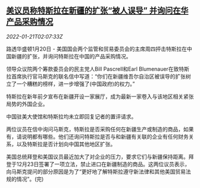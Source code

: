 <!--1642732263000-->
[美议员称特斯拉在新疆的扩张“被人误导” 并询问在华产品采购情况](https://cn.reuters.com/article/us-lawmakers-tesla-chin-0120-thur-idCNKBS2JV05Q)
------

<div><i>2022-01-21T02:07:33Z</i></div><p>路透华盛顿1月20日 - 美国国会两个监管和贸易委员会的主席周四抨击特斯拉在中国新疆的扩张，并询问特斯拉在中国的产品采购情况。</p><p>领导众议院两个筹款委员会的民主党人Bill Pascrell和Earl Blumenauer在致特斯拉首席执行官马斯克的联名信中写道：“你们在新疆维吾尔自治区被误导的扩张树立了一个糟糕的榜样，进一步增强了(中国政府)的权力。”</p><p>特斯拉在新年前夕宣布在新疆开设一家展厅，成为最新一家卷入与该地区相关紧张局势的外国企业。</p><p>中国驻美大使馆和特斯拉均未立即回复记者的置评请求。</p><p>两位议员在信中询问马斯克，特斯拉是否采购任何在新疆生产或制造的商品，如果有，请说明都有哪些。他们还询问特斯拉是否与和新疆有关联的企业有任何财务关系，以及特斯拉是否计划向中国其他地区扩张。</p><p>美国总统拜登和美国议员最近加大了对企业的压力，要求它们与新疆保持距离。拜登于12月23日签署了一项立法，禁止进口在新疆制造的商品。这两位议员表示，向马斯克提问的部分原因是为了“更好地了解特斯拉遵守新法律和其他美国贸易法规的情况”。(完)</p>
